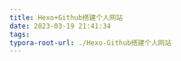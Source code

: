 ```yaml
---
title: Hexo+Github搭建个人网站
date: 2023-03-19 21:41:34
tags:
typora-root-url: ./Hexo-Github搭建个人网站
---
```


